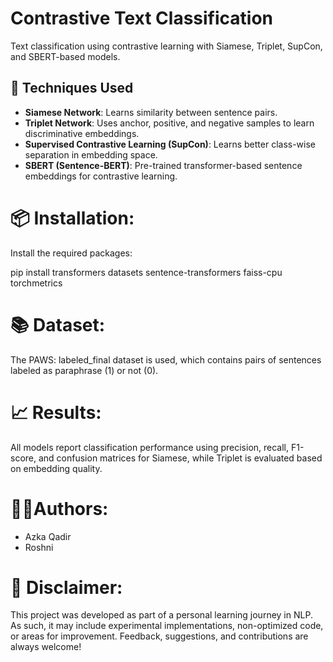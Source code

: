 # Contrastive Text Classification
Text classification using contrastive learning with Siamese, Triplet, SupCon, and SBERT-based models.


## 🧠 Techniques Used

- **Siamese Network**: Learns similarity between sentence pairs.
- **Triplet Network**: Uses anchor, positive, and negative samples to learn discriminative embeddings.
- **Supervised Contrastive Learning (SupCon)**: Learns better class-wise separation in embedding space.
- **SBERT (Sentence-BERT)**: Pre-trained transformer-based sentence embeddings for contrastive learning.

# 📦 Installation:
Install the required packages:


pip install transformers datasets sentence-transformers faiss-cpu torchmetrics


# 📚 Dataset:
The PAWS: labeled_final dataset is used, which contains pairs of sentences labeled as paraphrase (1) or not (0).


# 📈 Results:
All models report classification performance using precision, recall, F1-score, and confusion matrices for Siamese, while Triplet is evaluated based on embedding quality.

# 🧑‍💻Authors:

- Azka Qadir
- Roshni

# 📌 Disclaimer:
This project was developed as part of a personal learning journey in NLP. As such, it may include experimental implementations, non-optimized code, or areas for improvement. Feedback, suggestions, and contributions are always welcome!

